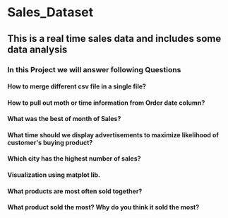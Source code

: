 # Sales_Dataset
## This is a real time sales data and includes some data analysis
### In this Project we will answer following Questions
#### How to merge different csv file in a single file?
#### How to pull out moth or time information from Order date column?
#### What was the best of month of Sales?
#### What time should we display advertisements to maximize likelihood of customer's buying product?
#### Which city has the highest number of sales?
#### Visualization using matplot lib.
#### What products are most often sold together?
#### What product sold the most? Why do you think it sold the most?
